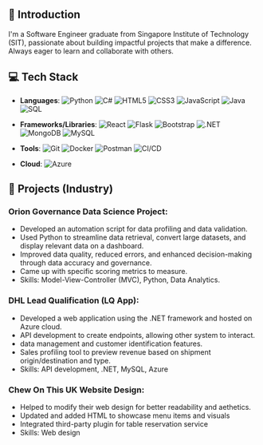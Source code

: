 ## 🧑 Introduction
I'm a Software Engineer graduate from Singapore Institute of Technology (SIT), passionate about building impactful projects that make a difference. Always eager to learn and collaborate with others.

## 💻 Tech Stack
- **Languages**:  ![Python](https://img.shields.io/badge/Python-3670A0?style=for-the-badge&logo=python&logoColor=ffdd54) 
                  ![C#](https://img.shields.io/badge/C%23-239120?style=for-the-badge&logo=c-sharp&logoColor=white)
                  ![HTML5](https://img.shields.io/badge/HTML5-E34F26?style=for-the-badge&logo=html5&logoColor=white) 
                  ![CSS3](https://img.shields.io/badge/CSS3-1572B6?style=for-the-badge&logo=css3&logoColor=white) 
                  ![JavaScript](https://img.shields.io/badge/JavaScript-F7DF1E?style=for-the-badge&logo=javascript&logoColor=black) 
                  ![Java](https://img.shields.io/badge/Java-ED8B00?style=for-the-badge&logo=java&logoColor=white) 
                  ![SQL](https://img.shields.io/badge/SQL-4479A1?style=for-the-badge&logo=postgresql&logoColor=white)

- **Frameworks/Libraries**: ![React](https://img.shields.io/badge/React-20232A?style=for-the-badge&logo=react&logoColor=61DAFB) 
                            ![Flask](https://img.shields.io/badge/Flask-000000?style=for-the-badge&logo=flask&logoColor=white) 
                            ![Bootstrap](https://img.shields.io/badge/Bootstrap-563D7C?style=for-the-badge&logo=bootstrap&logoColor=white) 
                            ![.NET](https://img.shields.io/badge/.NET-512BD4?style=for-the-badge&logo=dotnet&logoColor=white) 
                            ![MongoDB](https://img.shields.io/badge/MongoDB-47A248?style=for-the-badge&logo=mongodb&logoColor=white) 
                            ![MySQL](https://img.shields.io/badge/MySQL-4479A1?style=for-the-badge&logo=mysql&logoColor=white)

- **Tools**: ![Git](https://img.shields.io/badge/Git-F05032?style=for-the-badge&logo=git&logoColor=white)
             ![Docker](https://img.shields.io/badge/Docker-2496ED?style=for-the-badge&logo=docker&logoColor=white)
             ![Postman](https://img.shields.io/badge/Postman-FF6C37?style=for-the-badge&logo=postman&logoColor=white)
             ![CI/CD](https://img.shields.io/badge/CI%2FCD-Jenkins-blue?style=for-the-badge&logo=jenkins&logoColor=white)

- **Cloud**:  ![Azure](https://img.shields.io/badge/Microsoft%20Azure-0089D6?style=for-the-badge&logo=microsoft-azure&logoColor=white)

## 📖 Projects (Industry)
### Orion Governance Data Science Project:
- Developed an automation script for data profiling and data validation.
- Used Python to streamline data retrieval, convert large datasets, and display relevant data on a dashboard.
- Improved data quality, reduced errors, and enhanced decision-making through data accuracy and governance.
- Came up with specific scoring metrics to measure.
- Skills: Model-View-Controller (MVC), Python, Data Analytics.

### DHL Lead Qualification (LQ App):
- Developed a web application using the .NET framework and hosted on Azure cloud.
- API development to create endpoints, allowing other system to interact.
- data management and customer identification features.
- Sales profiling tool to preview revenue based on shipment origin/destination and type.
- Skills: API development, .NET, MySQL, Azure

### Chew On This UK Website Design: 
- Helped to modify their web design for better readability and aethetics.
- Updated and added HTML to showcase menu items and visuals
- Integrated third-party plugin for table reservation service
- Skills: Web design

